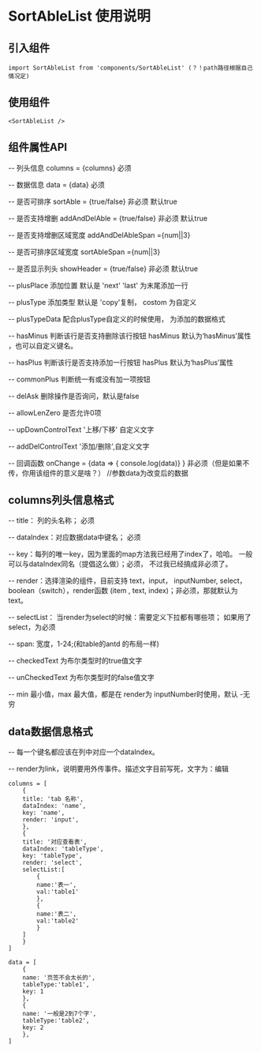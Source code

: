 # SortAbleList 使用说明

## 引入组件 
```
import SortAbleList from 'components/SortAbleList' (？！path路径根据自己情况定)
```

## 使用组件 
```
<SortAbleList />
```

## 组件属性API
-- 列头信息 columns = {columns} 必须

-- 数据信息 data = {data} 必须

-- 是否可排序 sortAble = {true/false} 非必须 默认true

-- 是否支持增删  addAndDelAble = {true/false} 非必须 默认true

-- 是否支持增删区域宽度 addAndDelAbleSpan  ={num||3}

-- 是否可排序区域宽度 sortAbleSpan  ={num||3}

-- 是否显示列头    showHeader = {true/false} 非必须 默认true

-- plusPlace 添加位置 默认是 'next' 'last' 为末尾添加一行

-- plusType 添加类型  默认是 'copy'复制， costom 为自定义 

-- plusTypeData 配合plusType自定义的时候使用， 为添加的数据格式


-- hasMinus 判断该行是否支持删除该行按钮 hasMinus  默认为‘hasMinus’属性 ，也可以自定义键名。

-- hasPlus 判断该行是否支持添加一行按钮 hasPlus  默认为‘hasPlus’属性

-- commonPlus 判断统一有或没有加一项按钮

-- delAsk  删除操作是否询问，默认是false

-- allowLenZero 是否允许0项

-- upDownControlText  '上移/下移' 自定义文字

-- addDelControlText  '添加/删除',自定义文字

-- 回调函数 onChange = {data => { console.log(data)} } 非必须（但是如果不传，你用该组件的意义是啥？） //参数data为改变后的数据 


## columns列头信息格式
-- title： 列的头名称； 必须

-- dataIndex：对应数据data中键名； 必须

-- key：每列的唯一key，因为里面的map方法我已经用了index了，哈哈。 一般可以与dataIndex同名（提倡这么做）；必须， 不过我已经搞成非必须了。

-- render：选择渲染的组件，目前支持 text，input， inputNumber, select， boolean（switch），render函数 (item , text, index)；非必须，那就默认为text。

-- selectList： 当render为select的时候：需要定义下拉都有哪些项； 如果用了select，为必须

-- span: 宽度，1-24;(和table的antd 的布局一样)

-- checkedText 为布尔类型时的true值文字

-- unCheckedText 为布尔类型时的false值文字

-- min 最小值，max 最大值，都是在 render为 inputNumber时使用，默认 -无穷

## data数据信息格式

-- 每一个键名都应该在列中对应一个dataIndex。

-- render为link，说明要用外传事件。描述文字目前写死，文字为：编辑


```
columns = [
    { 
    title: 'tab 名称', 
    dataIndex: 'name', 
    key: 'name',
    render: 'input',
    },
    { 
    title: '对应查看表', 
    dataIndex: 'tableType', 
    key: 'tableType',
    render: 'select',
    selectList:[
        {
        name:'表一',
        val:'table1'
        },
        {
        name:'表二',
        val:'table2'
        }
    ]
    }
]

data = [
    { 
    name: '页签不会太长的',
    tableType:'table1', 
    key: 1
    },
    { 
    name: '一般是2到7个字',
    tableType:'table2', 
    key: 2
    },
]
```